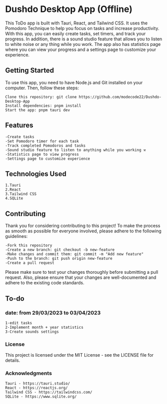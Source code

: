 # Dushdo Desktop App (Offline)

This ToDo app is built with Tauri, React, and Tailwind CSS. It uses the Pomodoro Technique to help you focus on tasks and increase productivity. With this app, you can easily create tasks, set timers, and track your progress. In addition, there is a sound studio feature that allows you to listen to white noise or any thing while you work. The app also has statistics page where you can view your progress and a settings page to customize your experience.

## Getting Started

To use this app, you need to have Node.js and Git installed on your computer. Then, follow these steps:

    Clone this repository: git clone https://github.com/modecode22/Dushdo-Desktop-App
    Install dependencies: pnpm install
    Start the app: pnpm tauri dev

## Features

    -Create tasks 
    -Set Pomodoro timer for each task
    -Track completed Pomodoros and tasks
    -Sound studio feature to listen to anything while you working ⚒ 
    -Statistics page to view progress
    -Settings page to customize experience

## Technologies Used

    1.Tauri
    2.React
    3.Tailwind CSS
    4.SQLite

## Contributing

Thank you for considering contributing to this project! To make the process as smooth as possible for everyone involved, please adhere to the following guidelines:

    -Fork this repository
    -Create a new branch: git checkout -b new-feature
    -Make changes and commit them: git commit -m "Add new feature"
    -Push to the branch: git push origin new-feature
    -Create a pull request

Please make sure to test your changes thoroughly before submitting a pull request. Also, please ensure that your changes are well-documented and adhere to the existing code standards.
## To-do
### date: from 29/03/2023 to 03/04/2023
    1-edit tasks 
    2-Implement month + year statistics 
    3-Create sounds settings  

### License
This project is licensed under the MIT License - see the LICENSE file for details.
### Acknowledgments

    Tauri - https://tauri.studio/
    React - https://reactjs.org/
    Tailwind CSS - https://tailwindcss.com/
    SQLite - https://www.sqlite.org/
